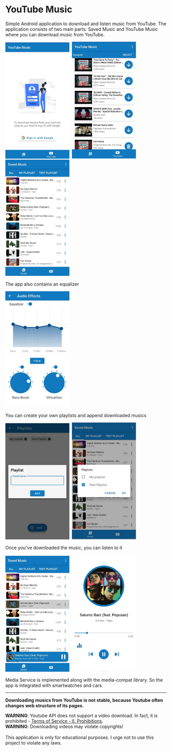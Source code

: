 # YouTube Music
Simple Android application to download and listen music from YouTube. 
The application consists of two main parts: Saved Music and YouTube Music where you can download music from YouTube.

<img src="gitRes/6.jpg" width=200>&nbsp;
<img src="gitRes/2.jpg" width=200>&nbsp;
<img src="gitRes/1.jpg" width=200>&nbsp;

The app also contains an equalizer

<img src="gitRes/8.jpg" width=200>&nbsp;

You can create your own playlists and append downloaded musics

<img src="gitRes/7.jpg" width=200>&nbsp;
<img src="gitRes/5.jpg" width=200>&nbsp;

Once you've downloaded the music, you can listen to it

<img src="gitRes/4.jpg" width=200>&nbsp;
<img src="gitRes/9.jpg" width=200>&nbsp;

Media Service is implemented along with the media-compat library. So the app is integrated with smartwatches and cars.

--------------------------------------------------------------------------------------------------------------

**Downloading musics from YouTube is **not stable**, because Youtube often changes web structure of its pages.**

**WARNING**: Youtube API does not support a video download. In fact, it is prohibited - [Terms of Service - II. Prohibitions](https://developers.google.com/youtube/terms/api-services-terms-of-service). 
<br>**WARNING**: Downloading videos may violate copyrights! 
<br><br>This application is only for educational purposes. I urge not to use this project to violate any laws.
